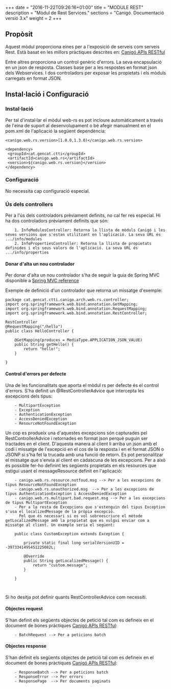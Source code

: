 +++
date        = "2016-11-22T09:26:16+01:00"
title       = "MODULE REST"
description = "Mòdul de Rest Services."
sections    = "Canigó. Documentació versió 3.x"
weight      = 2
+++

## Propòsit

Aquest mòdul proporciona eines per a l'exposició de serveis com serveis Rest. Està basat en les millors pràctiques descrites en: [Canigó APIs RESTful](http://canigo.ctti.gencat.cat/blog/2016/01/api/)

Entre altres proporciona un control genèric d'errors. La seva encapsulació en un json de resposta. Classes base per a les respostes en format json dels Webservices. I dos controladors per exposar les propietats i els mòduls carregats en format JSON.

## Instal·lació i Configuració

### Instal·lació

Per tal d'instal·lar el mòdul web-rs es pot incloure automàticament a través de l'eina de suport al desenvolupament o bé afegir manualment en el pom.xml de l'aplicació la següent dependència:

```
<canigo.web.rs.version>[1.0.0,1.3.0)</canigo.web.rs.version>

<dependency>
 <groupId>cat.gencat.ctti</groupId>
 <artifactId>canigo.web.rs</artifactId>
 <version>${canigo.web.rs.version}</version>
</dependency>
```
### Configuració
No necessita cap configuració especial.

### Ús dels controllers
Per a l'ús dels controladors prèviament definits, no cal fer res especial. Hi ha dos controladors prèviament definits que són:
```
    1. InfoModulesController: Retorna la llista de mòduls Canigó i les seves versions que s'estan utilitzant en l'aplicació. La seva URL és .../info/modules
    2. InfoPropertiesController: Retorna la llista de propietats definides i els seus valors de l'aplicació. La seva URL és .../info/properties
```

#### Donar d'alta un nou controlador

Per donar d'alta un nou controlador s'ha de seguir la guia de Spring MVC disponible a [Spring MVC reference](http://docs.spring.io/spring/docs/current/spring-framework-reference/html/mvc.html)

Exemple de definició d'un controlador que retorna un missatge d'exemple:

```
package cat.gencat.ctti.canigo.arch.web.rs.controller;
import org.springframework.web.bind.annotation.GetMapping;
import org.springframework.web.bind.annotation.RequestMapping;
import org.springframework.web.bind.annotation.RestController;

RestController
@RequestMapping("/hello")
public class HelloController {

	@GetMapping(produces = MediaType.APPLICATION_JSON_VALUE)
	public String getHello() {
		return "hello!";
	}

}
```

#### Control d'errors per defecte
Una de les funcionalitats que aporta el mòdul rs per defecte és el control d'errors. S'ha definit un @RestControllerAdvice que intercepta les excepcions dels tipus:

```
	- MultipartException
	- Exception
	- AuthenticationException
	- AccessDeniedException
	- ResourceNotFoundException
```
Un cop es produeix una d'aquestes excepcions són capturades pel RestControllerAdvice i retornades en format json perquè puguin ser tractades en el client. D'aquesta manera al client li arriba un json amb el codi i missatge de l'excepció en el cos de la resposta i en el format JSON o JSONP si s'ha fet la trucada amb una funció de retorn.
Es pot personalitzar el missatge que s'envia al client en cadascuna de les excepcions. Per a això és possible fer-ho definint les següents propietats en els resources que estigui usant el messageResource definit en l'aplicació:
```	
	- canigo.web.rs.resource.notfoud.msg --> Per a les excepcions de tipus ResourceNotFoundException
	- canigo.web.rs.unauthorized.msg  --> Per a les excepcions de tipus AuthenticationException i AccessDeniedException
	- canigo.web.rs.multipart.bad.request.msg --> Per a les excepcions de tipus MultipartException
	- Per a la resta de Excepcions que s'estenguin del tipus Exception s'usa el localizedMessage de la pròpia excepció.	
	  Pel que és necessari si es vol sobreescriure el mètode getLocalizedMessage amb la propietat que es vulgui enviar com a missatge al client. Un exemple seria el següent:

	public class CustomException extends Exception {

		private static final long serialVersionUID = -3973341495451225082L;
	
		@Override
		public String getLocalizedMessage() {
			return "custom.message";
		}

    }
    
    
```
Si ho desitja pot definir quants RestControllerAdvice com necessiti.


#### Objectes request
S'han definit els següents objectes de petició  tal com es defineix en el document de bones pràctiques [Canigó APIs RESTful](http://canigo.ctti.gencat.cat/blog/2016/01/api/):
```
	- BatchRequest --> Per a peticions batch

```
#### Objectes response
S'han definit els següents objectes de petició  tal com es defineix en el document de bones pràctiques [Canigó APIs RESTful](http://canigo.ctti.gencat.cat/blog/2016/01/api/):
```
	- ResponseBatch --> Per a peticions batch
	- ResponseError --> Per errors
	- ResponsePage  --> Per documents paginats

